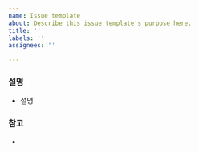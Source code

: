 ```yaml
---
name: Issue template
about: Describe this issue template's purpose here.
title: ''
labels: ''
assignees: ''

---
```


### 설명
- 설명

### 참고
-